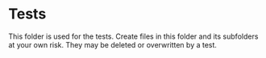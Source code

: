 # Tests

This folder is used for the tests. Create files in this folder and its subfolders at your own risk. They may be deleted or overwritten by a test.
